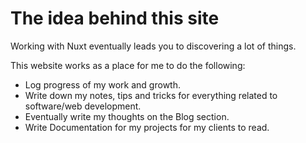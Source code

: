 # The idea behind this site

Working with Nuxt eventually leads you to discovering a lot of things.

This website works as a place for me to do the following: 
- Log progress of my work and growth.
- Write down my notes, tips and tricks for everything related to software/web development.
- Eventually write my thoughts on the Blog section. 
- Write Documentation for my projects for my clients to read.
